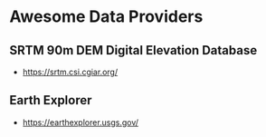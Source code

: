 # Awesome Data Providers
## SRTM 90m DEM Digital Elevation Database
- https://srtm.csi.cgiar.org/

## Earth Explorer
- https://earthexplorer.usgs.gov/

